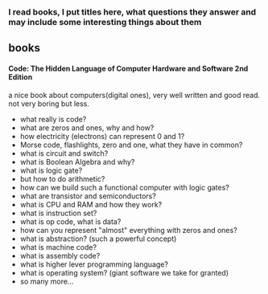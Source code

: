 ### I read books, I put titles here, what questions they answer and may include some interesting things about them

## books

#### Code: The Hidden Language of Computer Hardware and Software 2nd Edition

a nice book about computers(digital ones), very well written and good read. not very boring but less.

- what really is code?
- what are zeros and ones, why and how?
- how electricity (electrons) can represent 0 and 1?
- Morse code, flashlights, zero and one, what they have in common?
- what is circuit and switch?
- what is Boolean Algebra and why?
- what is logic gate?
- but how to do arithmetic?
- how can we build such a functional computer with logic gates?
- what are transistor and semiconductors?
- what is CPU and RAM and how they work?
- what is instruction set?
- what is op code, what is data?
- how can you represent "almost" everything with zeros and ones?
- what is abstraction? (such a powerful concept)
- what is machine code?
- what is assembly code?
- what is higher lever programming language?
- what is operating system? (giant software we take for granted)
- so many more...